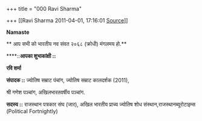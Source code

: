 +++
title = "000 Ravi Sharma"

+++
[[Ravi Sharma	2011-04-01, 17:16:01 [Source](https://groups.google.com/g/bvparishat/c/s2eOVCZzuhU)]]



**Namaste**

** आप सभी को भारतीय नव संवत २०६८ (क्रोधी) मंगलमय हो.**  


****::**आपका शुभाकांक्षी ::**

  

**रवि शर्मा**

**संपादक ::** ज्योतिष सम्राट पंचांग, ज्योतिष सम्राट कालदर्शक (2011),

श्री गणेश पञ्चांग, अखिलभारतवर्षीय पञ्चांग.

**सदस्य ::** राजस्थान पत्रकार संघ (जार), अखिल भारतीय प्राच्य ज्योतिष शोध संस्थान,राजस्थानब्यूरोटाइम्स (Political Fortnightly)

  

